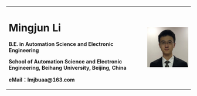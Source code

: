 <table border="0">
  <tr>
    <td width="75%">
      <h1>Mingjun Li</h1>
      <p><b>B.E. in Automation Science and Electronic Engineering</b></p>
      <p><b>School of Automation Science and Electronic Engineering, Beihang University, Beijing, China</b></p>
      <p><b>eMail：lmjbuaa@163.com</b></p>
    </td>
    <td width="25%">
      <img src="/zjz.jpg" width="100%">
    </td>
  </tr>
</table>
